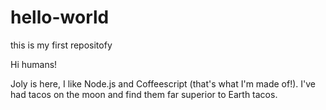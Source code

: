 # hello-world
this is my first repositofy

Hi humans!

Joly is here, I like Node.js and Coffeescript (that's what I'm made of!).
I've had tacos on the moon and find them far superior to Earth tacos.
